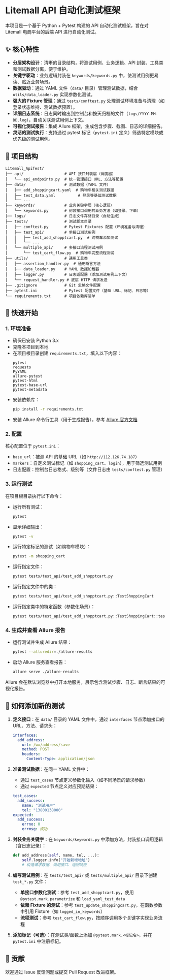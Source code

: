
# Litemall API 自动化测试框架

本项目是一个基于 Python + Pytest 构建的 API 自动化测试框架，旨在对 Litemall 电商平台的后端 API 进行自动化测试。


## ✨ 核心特性

- **分层架构设计**：清晰的目录结构，将测试用例、业务逻辑、API 封装、工具类和测试数据分离，便于维护。
- **关键字驱动**：业务逻辑封装在 `keywords/keywords.py` 中，使测试用例更易读、贴近业务场景。
- **数据驱动**：通过 YAML 文件（`data/` 目录）管理测试数据，结合 `utils/data_loader.py` 实现参数化测试。
- **强大的 Fixture 管理**：通过 `tests/conftest.py` 处理测试环境准备与清理（如登录状态维持、测试数据预置）。
- **详细日志系统**：日志同时输出到控制台和按天归档的文件（`logs/YYYY-MM-DD.log`），自动关联测试用例上下文。
- **可视化测试报告**：集成 Allure 框架，生成包含步骤、截图、日志的详细报告。
- **灵活的测试执行**：支持通过 pytest 标记（`pytest.ini` 定义）筛选特定模块或优先级的测试用例。


## 📁 项目结构

```
Litemall_ApiTest/
├── api/                  # API 接口封装层（调度器）
│   └── api_endpoints.py  # 统一管理接口 URL、方法等配置
├── data/                 # 测试数据（YAML 文件）
│   ├── add_shoppingcart.yaml  # 购物车相关测试数据
│   ├── test_data.yaml          # 登录等基础测试数据
│   └── ...
├── keywords/             # 业务关键字层（核心逻辑）
│   └── keywords.py       # 封装接口调用的业务方法（如登录、下单）
├── logs/                 # 日志文件存储目录（自动生成）
├── tests/                # 测试脚本目录
│   ├── conftest.py       # Pytest Fixtures 配置（环境准备与清理）
│   ├── test_api/         # 单接口测试用例
│   │   ├── test_add_shopptcart.py  # 购物车添加测试
│   │   └── ...
│   └── multiple_api/     # 多接口流程测试用例
│       └── test_cart_flow.py  # 购物车完整流程测试
├── utils/                # 通用工具类
│   ├── assertion_handler.py  # 通用断言方法
│   ├── data_loader.py    # YAML 数据加载器
│   ├── logger.py         # 日志适配器（添加测试用例上下文）
│   └── request_handler.py # 底层 HTTP 请求发送
├── .gitignore            # Git 忽略文件配置
├── pytest.ini            # Pytest 配置文件（基础 URL、标记、日志等）
└── requirements.txt      # 项目依赖库清单
```


## 🚀 快速开始

### 1. 环境准备

- 确保已安装 Python 3.x
- 克隆本项目到本地
- 在项目根目录创建 `requirements.txt`，填入以下内容：
  ```
  pytest
  requests
  PyYAML
  allure-pytest
  pytest-html
  pytest-base-url
  pytest-metadata
  ```
- 安装依赖库：
  ```bash
  pip install -r requirements.txt
  ```
- 安装 Allure 命令行工具（用于生成报告），参考 [Allure 官方文档](https://docs.qameta.io/allure/)


### 2. 配置

核心配置位于 `pytest.ini`：
- `base_url`：被测 API 的基础 URL（如 `http://112.126.74.187`）
- `markers`：自定义测试标记（如 `shopping_cart`、`login`），用于筛选测试用例
- 日志配置：控制台日志格式、级别等（文件日志由 `tests/conftest.py` 管理）


### 3. 运行测试

在项目根目录执行以下命令：

- 运行所有测试：
  ```bash
  pytest
  ```

- 显示详细输出：
  ```bash
  pytest -v
  ```

- 运行特定标记的测试（如购物车模块）：
  ```bash
  pytest -m shopping_cart
  ```

- 运行指定文件：
  ```bash
  pytest tests/test_api/test_add_shopptcart.py
  ```

- 运行指定文件中的类：
  ```bash
  pytest tests/test_api/test_add_shopptcart.py::TestShoppingCart
  ```

- 运行指定类中的特定函数（参数化场景）：
  ```bash
  pytest tests/test_api/test_add_shopptcart.py::TestShoppingCart::test_add_to_cart_scenarios[add_success]
  ```


### 4. 生成并查看 Allure 报告

- 运行测试并生成 Allure 结果：
  ```bash
  pytest --alluredir=./allure-results
  ```

- 启动 Allure 服务查看报告：
  ```bash
  allure serve ./allure-results
  ```

Allure 会在默认浏览器中打开本地服务，展示包含测试步骤、日志、断言结果的可视化报告。


## 📝 如何添加新的测试

1. **定义接口**：在 `data/` 目录的 YAML 文件中，通过 `interfaces` 节点添加接口的 URL、方法、请求头：
   ```yaml
   interfaces:
     add_address:
       url: /wx/address/save
       method: POST
       headers:
         Content-Type: application/json
   ```

2. **准备测试数据**：在同一 YAML 文件中：
   - 通过 `test_cases` 节点定义参数化输入（如不同场景的请求参数）
   - 通过 `expected` 节点定义对应预期结果：
   ```yaml
   test_cases:
     add_success:
       name: "测试用户"
       tel: "13800138000"
   expected:
     add_success:
       errno: 0
       errmsg: 成功
   ```

3. **封装业务关键字**：在 `keywords/keywords.py` 中添加方法，封装接口调用逻辑（含日志记录）：
   ```python
   def add_address(self, name, tel, ...):
       self.logger.info("开始新增地址")
       # 构造请求数据、调用接口、返回响应
   ```

4. **编写测试用例**：在 `tests/test_api/` 或 `tests/multiple_api/` 目录下创建 `test_*.py` 文件：
   - **单接口参数化测试**：参考 `test_add_shopptcart.py`，使用 `@pytest.mark.parametrize` 和 `load_yaml_test_data`
   - **依赖 Fixture 的测试**：参考 `test_update_shoppingcart.py`，在函数参数中引用 Fixture（如 `logged_in_keywords`）
   - **流程测试**：参考 `test_cart_flow.py`，按顺序调用多个关键字实现业务流程

5. **添加标记（可选）**：在测试类/函数上添加 `@pytest.mark.<标记名>`，并在 `pytest.ini` 中注册标记。


## 🤝 贡献

欢迎通过 Issue 反馈问题或提交 Pull Request 改进框架。

